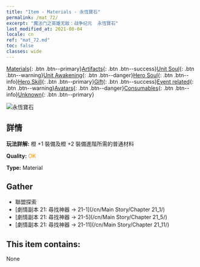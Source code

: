 ```yaml
---
title: "Item - Materials - 永恆寶石"
permalink: /mat_72/
excerpt: "魔法门之英雄无敌：战争纪元  永恆寶石"
last_modified_at: 2021-08-04
locale: cn
ref: "mat_72.md"
toc: false
classes: wide
---
```

 [Materials](/ItemsCN/){: .btn .btn--primary}[Artifacts](/ItemsCN/Artifacts/){: .btn .btn--success}[Unit Soul](/ItemsCN/UnitSoul/){: .btn .btn--warning}[Unit Awakening](/ItemsCN/UnitAwakening/){: .btn .btn--danger}[Hero Soul](/ItemsCN/HeroSoul/){: .btn .btn--info}[Hero Skill](/ItemsCN/HeroSkill/){: .btn .btn--primary}[Gift](/ItemsCN/Gift/){: .btn .btn--success}[Event related](/ItemsCN/Events/){: .btn .btn--warning}[Avatars](/ItemsCN/Avatars/){: .btn .btn--danger}[Consumables](/ItemsCN/Consumables/){: .btn .btn--info}[Unknown](/ItemsCN/Unknown/){: .btn .btn--primary}

 ![永恆寶石](/images/t/i_cailiao_baoshi3.png)

## 詳情
 **玩法詳解:** 橙 +1 裝備及橙 +2 裝備進階所需的普通材料

 **Quality:** <span style="color: #FF8C00">OK</span>

 **Type:** Material

## Gather

*    聯盟探索 
*    [劇情副本 21: 尋找神器 -> 21-1](/cn/Main Story/Chapter 21_1/) 
*    [劇情副本 21: 尋找神器 -> 21-5](/cn/Main Story/Chapter 21_5/) 
*    [劇情副本 21: 尋找神器 -> 21-11](/cn/Main Story/Chapter 21_11/) 

## This item contains:

  None

